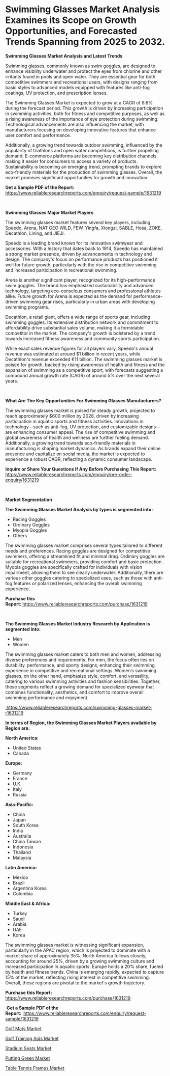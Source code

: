 <p><h1>Swimming Glasses Market Analysis Examines its Scope on Growth Opportunities, and Forecasted Trends Spanning from 2025 to 2032.</h1></p><p><strong>Swimming Glasses Market Analysis and Latest Trends</strong></p>
<p><p>Swimming glasses, commonly known as swim goggles, are designed to enhance visibility underwater and protect the eyes from chlorine and other irritants found in pools and open water. They are essential gear for both competitive swimmers and recreational users, with designs ranging from basic styles to advanced models equipped with features like anti-fog coatings, UV protection, and prescription lenses.</p><p>The Swimming Glasses Market is expected to grow at a CAGR of 8.6% during the forecast period. This growth is driven by increasing participation in swimming activities, both for fitness and competitive purposes, as well as a rising awareness of the importance of eye protection during swimming. Technological advancements are also influencing the market, with manufacturers focusing on developing innovative features that enhance user comfort and performance. </p><p>Additionally, a growing trend towards outdoor swimming, influenced by the popularity of triathlons and open water competitions, is further propelling demand. E-commerce platforms are becoming key distribution channels, making it easier for consumers to access a variety of products. Sustainability is becoming an emerging trend, prompting brands to explore eco-friendly materials for the production of swimming glasses.  Overall, the market promises significant opportunities for growth and innovation.</p></p>
<p><strong>Get a Sample PDF of the Report:&nbsp;</strong> <a href="https://www.reliableresearchreports.com/enquiry/request-sample/1631219?utm_campaign=16&utm_medium=2&utm_source=Github&utm_content=ia&utm_term=08022025&utm_id=swimming-glasses">https://www.reliableresearchreports.com/enquiry/request-sample/1631219</a></p>
<p>&nbsp;</p>
<p><strong>Swimming Glasses Major Market Players</strong></p>
<p><p>The swimming glasses market features several key players, including Speedo, Arena, NAT GEO WILD, FEW, Yingfa, Xiongzi, SABLE, Hosa, ZOKE, Decathlon, Lining, and JIEJI. </p><p>Speedo is a leading brand known for its innovative swimwear and accessories. With a history that dates back to 1914, Speedo has maintained a strong market presence, driven by advancements in technology and design. The company's focus on performance products has positioned it well for future growth, particularly with the rise in competitive swimming and increased participation in recreational swimming.</p><p>Arena is another significant player, recognized for its high-performance swim goggles. The brand has emphasized sustainability and advanced technology, targeting eco-conscious consumers and professional athletes alike. Future growth for Arena is expected as the demand for performance-driven swimming gear rises, particularly in urban areas with developing swimming programs.</p><p>Decathlon, a retail giant, offers a wide range of sports gear, including swimming goggles. Its extensive distribution network and commitment to affordability drive substantial sales volume, making it a formidable competitor in the market. The company's growth is bolstered by a trend towards increased fitness awareness and community sports participation.</p><p>While exact sales revenue figures for all players vary, Speedo's annual revenue was estimated at around $1 billion in recent years, while Decathlon's revenue exceeded €11 billion. The swimming glasses market is poised for growth, backed by rising awareness of health and fitness and the expansion of swimming as a competitive sport, with forecasts suggesting a compound annual growth rate (CAGR) of around 5% over the next several years.</p></p>
<p>&nbsp;</p>
<p><strong>What Are The Key Opportunities For Swimming Glasses Manufacturers?</strong></p>
<p><p>The swimming glasses market is poised for steady growth, projected to reach approximately $600 million by 2028, driven by increasing participation in aquatic sports and fitness activities. Innovations in technology—such as anti-fog, UV protection, and customizable designs—are enhancing consumer appeal. The rise of competitive swimming and global awareness of health and wellness are further fueling demand. Additionally, a growing trend towards eco-friendly materials in manufacturing is shaping market dynamics. As brands expand their online presence and capitalize on social media, the market is expected to experience a robust CAGR, reflecting a dynamic consumer landscape.</p></p>
<p><strong>Inquire or Share Your Questions If Any Before Purchasing This Report:</strong> <a href="https://www.reliableresearchreports.com/enquiry/pre-order-enquiry/1631219?utm_campaign=16&utm_medium=2&utm_source=Github&utm_content=ia&utm_term=08022025&utm_id=swimming-glasses">https://www.reliableresearchreports.com/enquiry/pre-order-enquiry/1631219</a></p>
<p>&nbsp;</p>
<p><strong>Market Segmentation</strong></p>
<p><strong>The Swimming Glasses Market Analysis by types is segmented into:</strong></p>
<p><ul><li>Racing Goggles</li><li>Ordinary Goggles</li><li>Myopia Goggles</li><li>Others</li></ul></p>
<p><p>The swimming glasses market comprises several types tailored to different needs and preferences. Racing goggles are designed for competitive swimmers, offering a streamlined fit and minimal drag. Ordinary goggles are suitable for recreational swimmers, providing comfort and basic protection. Myopia goggles are specifically crafted for individuals with vision impairment, allowing them to see clearly underwater. Additionally, there are various other goggles catering to specialized uses, such as those with anti-fog features or polarized lenses, enhancing the overall swimming experience.</p></p>
<p><strong>Purchase this Report:&nbsp;</strong><a href="https://www.reliableresearchreports.com/purchase/1631219?utm_campaign=16&utm_medium=2&utm_source=Github&utm_content=ia&utm_term=08022025&utm_id=swimming-glasses">https://www.reliableresearchreports.com/purchase/1631219</a></p>
<p>&nbsp;</p>
<p><strong>The Swimming Glasses Market Industry Research by Application is segmented into:</strong></p>
<p><ul><li>Men</li><li>Women</li></ul></p>
<p><p>The swimming glasses market caters to both men and women, addressing diverse preferences and requirements. For men, the focus often lies on durability, performance, and sporty designs, enhancing their swimming experience in competitive and recreational settings. Women’s swimming glasses, on the other hand, emphasize style, comfort, and versatility, catering to various swimming activities and fashion sensibilities. Together, these segments reflect a growing demand for specialized eyewear that combines functionality, aesthetics, and comfort to improve overall swimming performance and enjoyment.</p></p>
<p><a href="https://www.reliableresearchreports.com/swimming-glasses-market-r1631219?utm_campaign=16&utm_medium=2&utm_source=Github&utm_content=ia&utm_term=08022025&utm_id=swimming-glasses">&nbsp;https://www.reliableresearchreports.com/swimming-glasses-market-r1631219</a></p>
<p><strong>In terms of Region, the Swimming Glasses Market Players available by Region are:</strong></p>
<p>
    <p> <strong> North America: </strong>
        <ul>
            <li>United States</li>
            <li>Canada</li>
        </ul>
        </p> 
    <p> <strong> Europe: </strong>
        <ul>
            <li>Germany</li>
            <li>France</li>
            <li>U.K.</li>
            <li>Italy</li>
            <li>Russia</li>
        </ul>
        </p> 
    <p> <strong> Asia-Pacific: </strong>
        <ul>
            <li>China</li>
            <li>Japan</li>
            <li>South Korea</li>
            <li>India</li>
            <li>Australia</li>
            <li>China Taiwan</li>
            <li>Indonesia</li>
            <li>Thailand</li>
            <li>Malaysia</li>
        </ul>
        </p> 
    <p> <strong> Latin America: </strong>
        <ul>
            <li>Mexico</li>
            <li>Brazil</li>
            <li>Argentina Korea</li>
            <li>Colombia</li>
        </ul>
        </p> 
    <p> <strong> Middle East & Africa: </strong>
        <ul>
            <li>Turkey</li>
            <li>Saudi</li>
            <li>Arabia</li>
            <li>UAE</li>
            <li>Korea</li>
        </ul>
    </p>
    </p>
<p><p>The swimming glasses market is witnessing significant expansion, particularly in the APAC region, which is projected to dominate with a market share of approximately 35%. North America follows closely, accounting for around 25%, driven by a growing swimming culture and increased participation in aquatic sports. Europe holds a 20% share, fueled by health and fitness trends. China is emerging rapidly, expected to capture 15% of the market, reflecting rising interest in competitive swimming. Overall, these regions are pivotal to the market's growth trajectory.</p></p>
<p><strong>Purchase this Report: </strong><a href="https://www.reliableresearchreports.com/purchase/1631219?utm_campaign=16&utm_medium=2&utm_source=Github&utm_content=ia&utm_term=08022025&utm_id=swimming-glasses">https://www.reliableresearchreports.com/purchase/1631219</a></p>
<p>&nbsp;<strong>Get a Sample PDF of the Report:&nbsp;&nbsp;</strong><a href="https://www.reliableresearchreports.com/enquiry/request-sample/1631219?utm_campaign=16&utm_medium=2&utm_source=Github&utm_content=ia&utm_term=08022025&utm_id=swimming-glasses">https://www.reliableresearchreports.com/enquiry/request-sample/1631219</a></p>
<p><strong></strong></p>
<p><p><a href="https://github.com/rashkaeduzor/Market-Research-Report-List-1/blob/main/golf-mats-market.md?utm_campaign=16&utm_medium=2&utm_source=Github&utm_content=ia&utm_term=08022025&utm_id=swimming-glasses">Golf Mats Market</a></p><p><a href="https://github.com/birbamanan03/Market-Research-Report-List-1/blob/main/golf-training-aids-market.md?utm_campaign=16&utm_medium=2&utm_source=Github&utm_content=ia&utm_term=08022025&utm_id=swimming-glasses">Golf Training Aids Market</a></p><p><a href="https://github.com/djibenesha/Market-Research-Report-List-1/blob/main/stadium-seats-market.md?utm_campaign=16&utm_medium=2&utm_source=Github&utm_content=ia&utm_term=08022025&utm_id=swimming-glasses">Stadium Seats Market</a></p><p><a href="https://github.com/abedlagagica4/Market-Research-Report-List-1/blob/main/putting-green-market.md?utm_campaign=16&utm_medium=2&utm_source=Github&utm_content=ia&utm_term=08022025&utm_id=swimming-glasses">Putting Green Market</a></p><p><a href="https://github.com/nibbsmantji/Market-Research-Report-List-1/blob/main/table-tennis-frames-market.md?utm_campaign=16&utm_medium=2&utm_source=Github&utm_content=ia&utm_term=08022025&utm_id=swimming-glasses">Table Tennis Frames Market</a></p></p>